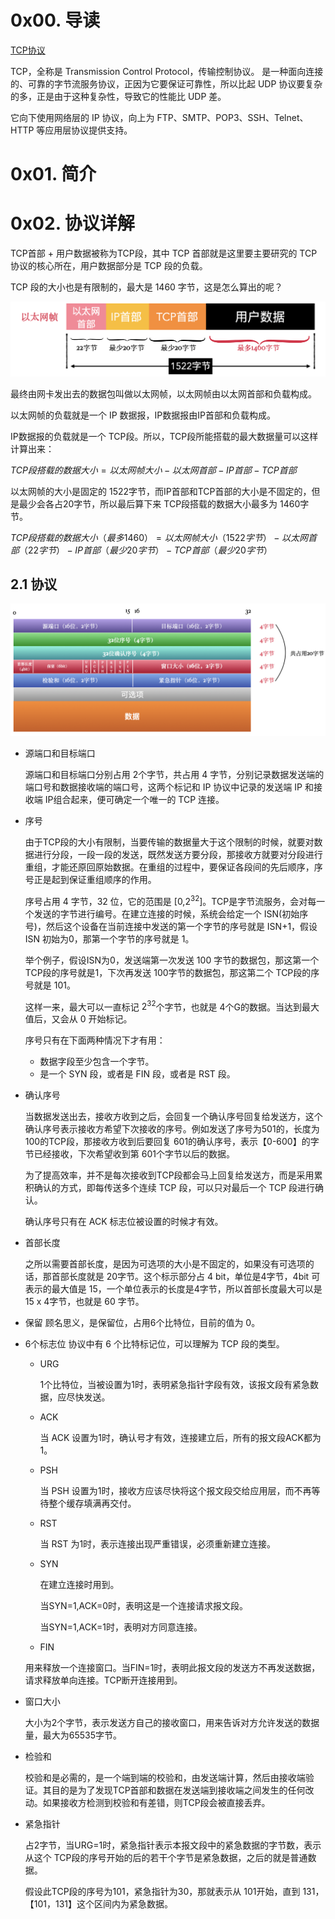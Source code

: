 # 0x00. 导读

[TCP协议](https://www.cnblogs.com/fengzheng/p/17250389.html)

TCP，全称是 Transmission Control Protocol，传输控制协议。 是一种面向连接的、可靠的字节流服务协议，正因为它要保证可靠性，所以比起 UDP 协议要复杂的多，正是由于这种复杂性，导致它的性能比 UDP 差。

它向下使用网络层的 IP 协议，向上为 FTP、SMTP、POP3、SSH、Telnet、HTTP 等应用层协议提供支持。

# 0x01. 简介

# 0x02. 协议详解

TCP首部 + 用户数据被称为TCP段，其中 TCP 首部就是这里要主要研究的 TCP 协议的核心所在，用户数据部分是 TCP 段的负载。

TCP 段的大小也是有限制的，最大是 1460 字节，这是怎么算出的呢？

![Alt text](../../pic/linux/net/tcp1.png)

最终由网卡发出去的数据包叫做以太网帧，以太网帧由以太网首部和负载构成。

以太网帧的负载就是一个 IP 数据报，IP数据报由IP首部和负载构成。

IP数据报的负载就是一个 TCP段。所以，TCP段所能搭载的最大数据量可以这样计算出来：

$TCP段搭载的数据大小 = 以太网帧大小-以太网首部-IP首部-TCP首部$

以太网帧的大小是固定的 1522字节，而IP首部和TCP首部的大小是不固定的，但是最少会各占20字节，所以最后算下来 TCP段搭载的数据大小最多为 1460字节。

$TCP段搭载的数据大小（最多1460） = 以太网帧大小（1522字节）-以太网首部（22字节）-IP首部（最少20字节）-TCP首部（最少20字节）$

## 2.1 协议

![Alt text](../../pic/linux/net/tcp2.png)

- 源端口和目标端口

    源端口和目标端口分别占用 2个字节，共占用 4 字节，分别记录数据发送端的端口号和数据接收端的端口号，这两个标记和 IP 协议中记录的发送端 IP 和接收端 IP组合起来，便可确定一个唯一的 TCP 连接。

- 序号

    由于TCP段的大小有限制，当要传输的数据量大于这个限制的时候，就要对数据进行分段，一段一段的发送，既然发送方要分段，那接收方就要对分段进行重组，才能还原回原始数据。在重组的过程中，要保证各段间的先后顺序，序号正是起到保证重组顺序的作用。

    序号占用 4 字节，32 位，它的范围是 [0,$2^{32}$]​。TCP是字节流服务，会对每一个发送的字节进行编号。在建立连接的时候，系统会给定一个 ISN(初始序号)，然后这个设备在当前连接中发送的第一个字节的序号就是 ISN+1，假设 ISN 初始为0，那第一个字节的序号就是 1。

    举个例子，假设ISN为0，发送端第一次发送 100 字节的数据包，那这第一个 TCP段的序号就是1，下次再发送 100字节的数据包，那这第二个 TCP段的序号就是 101。

    这样一来，最大可以一直标记 $2^{32}$个字节，也就是 4个G的数据。当达到最大值后，又会从 0 开始标记。

    序号只有在下面两种情况下才有用：

    - 数据字段至少包含一个字节。
    - 是一个 SYN 段，或者是 FIN 段，或者是 RST 段。

- 确认序号

    当数据发送出去，接收方收到之后，会回复一个确认序号回复给发送方，这个确认序号表示接收方希望下次接收的序号。例如发送了序号为501的，长度为100的TCP段，那接收方收到后要回复 601的确认序号，表示【0-600】的字节已经接收，下次希望收到第 601个字节以后的数据。

    为了提高效率，并不是每次接收到TCP段都会马上回复给发送方，而是采用累积确认的方式，即每传送多个连续 TCP 段，可以只对最后一个 TCP 段进行确认。

    确认序号只有在 ACK 标志位被设置的时候才有效。

- 首部长度

    之所以需要首部长度，是因为可选项的大小是不固定的，如果没有可选项的话，那首部长度就是 20字节。这个标示部分占 4 bit，单位是4字节，4bit 可表示的最大值是 15，一个单位表示的长度是4字节，所以首部长度最大可以是 15 x 4字节，也就是 60 字节。

- 保留
    顾名思义，是保留位，占用6个比特位，目前的值为 0。

- 6个标志位
    协议中有 6 个比特标记位，可以理解为 TCP 段的类型。

    - URG

        1个比特位，当被设置为1时，表明紧急指针字段有效，该报文段有紧急数据，应尽快发送。

    - ACK

        当 ACK 设置为1时，确认号才有效，连接建立后，所有的报文段ACK都为 1。

    - PSH

        当 PSH 设置为1时，接收方应该尽快将这个报文段交给应用层，而不再等待整个缓存填满再交付。

    - RST

        当 RST 为1时，表示连接出现严重错误，必须重新建立连接。

    - SYN

        在建立连接时用到。

        当SYN=1,ACK=0时，表明这是一个连接请求报文段。

        当SYN=1,ACK=1时，表明对方同意连接。

    - FIN

    用来释放一个连接窗口。当FIN=1时，表明此报文段的发送方不再发送数据，请求释放单向连接。TCP断开连接用到。

- 窗口大小

    大小为2个字节，表示发送方自己的接收窗口，用来告诉对方允许发送的数据量，最大为65535字节。

- 检验和

    校验和是必需的，是一个端到端的校验和，由发送端计算，然后由接收端验证。其目的是为了发现TCP首部和数据在发送端到接收端之间发生的任何改动。如果接收方检测到校验和有差错，则TCP段会被直接丢弃。

- 紧急指针

    占2字节，当URG=1时，紧急指针表示本报文段中的紧急数据的字节数，表示从这个 TCP段的序号开始的后的若干个字节是紧急数据，之后的就是普通数据。

    假设此TCP段的序号为101，紧急指针为30，那就表示从 101开始，直到 131，【101，131】这个区间内为紧急数据。